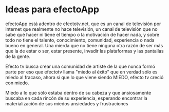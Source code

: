 # Ideas para efectoApp

efectoApp está adentro de efectotv.net, que es un canal de televisión por internet que realmente no hace televisión,
un canal de televisión que no sabe qué hacer ni tiene el tiempo o la motivación de hacer nada, y sobre todo no tiene el talento, conocimiento, comunidad, experiencia o nada bueno en general. Una mierda que no tiene ninguna otra razón de ser más que la de estar o ser, estar presente, invadir las plataformas y las pantallas de la gente.

Efecto tv busca crear una comunidad de artiste de la que nunca formó parte por eso que efectotv llama "miedo al éxito" que en verdad sólo es miedo al fracaso, ahora sí que lo que viene siendo MIEDO, efecto tv creció con miedo.

Miedo a lo que sólo estaba dentro de su cabeza y que ansiosamente buscaba en cada rincón de su experiencia, esperando encontrar la materialización de sus miedos ansiedades y frustraciones